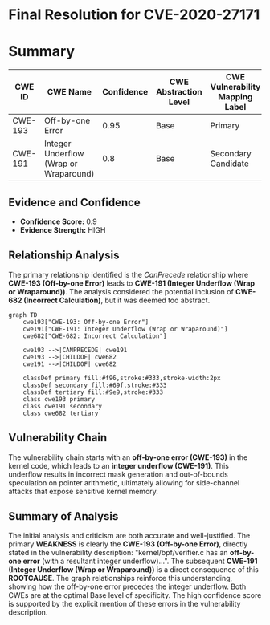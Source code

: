 # Final Resolution for CVE-2020-27171

# Summary
| CWE ID | CWE Name | Confidence | CWE Abstraction Level | CWE Vulnerability Mapping Label | CWE-Vulnerability Mapping Notes |
|---|---|---|---|---|---|
| CWE-193 | Off-by-one Error | 0.95 | Base | Primary | Allowed |
| CWE-191 | Integer Underflow (Wrap or Wraparound) | 0.8 | Base | Secondary Candidate | Allowed |

## Evidence and Confidence

*   **Confidence Score:** 0.9
*   **Evidence Strength:** HIGH

## Relationship Analysis
The primary relationship identified is the *CanPrecede* relationship where **CWE-193 (Off-by-one Error)** leads to **CWE-191 (Integer Underflow (Wrap or Wraparound))**. The analysis considered the potential inclusion of **CWE-682 (Incorrect Calculation)**, but it was deemed too abstract.

```mermaid
graph TD
    cwe193["CWE-193: Off-by-one Error"]
    cwe191["CWE-191: Integer Underflow (Wrap or Wraparound)"]
    cwe682["CWE-682: Incorrect Calculation"]
    
    cwe193 -->|CANPRECEDE| cwe191
    cwe193 -->|CHILDOF| cwe682
    cwe191 -->|CHILDOF| cwe682
    
    classDef primary fill:#f96,stroke:#333,stroke-width:2px
    classDef secondary fill:#69f,stroke:#333
    classDef tertiary fill:#9e9,stroke:#333
    class cwe193 primary
    class cwe191 secondary
    class cwe682 tertiary
```

## Vulnerability Chain
The vulnerability chain starts with an **off-by-one error (CWE-193)** in the kernel code, which leads to an **integer underflow (CWE-191)**. This underflow results in incorrect mask generation and out-of-bounds speculation on pointer arithmetic, ultimately allowing for side-channel attacks that expose sensitive kernel memory.

## Summary of Analysis
The initial analysis and criticism are both accurate and well-justified. The primary **WEAKNESS** is clearly the **CWE-193 (Off-by-one Error)**, directly stated in the vulnerability description: "kernel/bpf/verifier.c has an **off-by-one error** (with a resultant integer underflow)...". The subsequent **CWE-191 (Integer Underflow (Wrap or Wraparound))** is a direct consequence of this **ROOTCAUSE**. The graph relationships reinforce this understanding, showing how the off-by-one error precedes the integer underflow. Both CWEs are at the optimal Base level of specificity. The high confidence score is supported by the explicit mention of these errors in the vulnerability description.